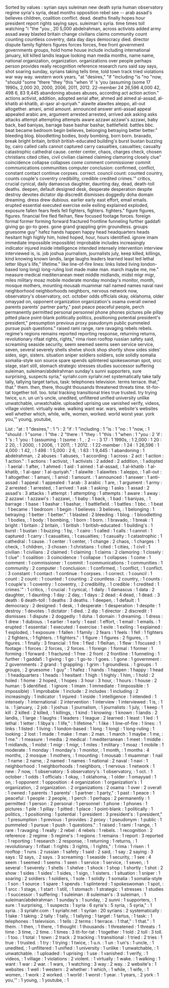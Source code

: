 Sorted by values :
syrian says suleiman new death syria human observatory regime syria's syria, dead months opposition rebel see -- arab assad's believes children, coalition conflict. dead. deaths finally hopes hour president report rights saying says. suleiman's syria. time times toll watching "i "the "you , 20 5,000 abdelrahman, across activists added army assad away blasted britain change civilians claims community count counting countless coventry, data day days democracy died. director dispute family fighters figures forces forces, free front government governments groups, hold home house include including international january, kill killed landis league looking man media months, name name, national organization, organization. organizations over people perhaps person provides really recognition reference research runs said say says, shot soaring sunday, syrians taking tells time, told town track tried violations war way way. western work years, "at "desires," "if "including "is "no "now, "should "some "there "they "this "when 'if 's 'you (assuming (some 17 1990s, 2,000 20, 2000, 2006, 2011, 2012. 22-member 24 26,596 4,000 42, 498 6, 83 9,445 abandoning abuses abuses, according act action action." actions activist, addition, adopted aerial after, ahmed aid aimed al-assad, al-khatib al-khatib, al-qasr al-quriyah." alawite alawites aleppo, all-out altogether. amani, amid amount. announced answer anti-assad appeal appealed arabic are, argument arrested arrested, arrived ask asking asks attacks attempt attempting attempts aware azzawi azzawi's azzawi, baby back, bad baniyas, barrage base bashar bashar, battlefield. battles bbc. beat became bedroom begin believes, belonging betraying better better." bleeding blog. bloodletting bodies, body bombing, born born. bravado, break bright britain, british british-educated building's burst bustan buzzing by, cairo called calls cannot captured carry casualties, casualties; casualty catastrophic cathedral cause. center center, chaos, charges check, chosen christians cited cities, civil civilian claimed claiming clamoring closely clue" coincidence collapse collapses come comment commissioner commit communications communities computer conclusion: confirmed, conflict, constant contact continue corpses. correct. council count: counted country, counts couple's coventry credibility, credible credited crimes.'" critics, crucial cynical, daily damascus daughter, daunting day, dead, death-toll deaths. deepen, default designed desk, desperate desperation despite destroy devotes dictator dip discredit dismisses doggedly doha domain dreaming. dress drew dubious. earlier early east effort, email emails. erupted essential executed exercise exile exiling explained exploded, exposure fallen fears feels fell fighters, fighters. fighters." figure figures, figures. financial fire fled fleihan, flew focused footage forces. foreign formal former forming forward fractured frontline funneling further gaddafi giving go go-to goes. gone grand grappling grim groundless. groups gruesome guy" hafez hands happen happy head headquarters heads hesitant high highly him, holed hoped, hour, hours identified. ignore imam immediate impossible impossible) improbable includes increasingly indicator injured inside intelligence intended intensely intervention interview interviewed is, is. job joshua journalism, journalists july, keep killed, killings, kind knowing known landis, large laughs leaders learned least led lethal letter libya's life," lifetime." like line-of-fire lines: links listed living london-based long long) long-ruling lost made make man. march maybe me, me." measure medical mediterranean meet middle midlands, midst migr migr, miles military moaz mobile moderate monday monday's monitor, month, mosque mothers, mounting mousab muammar nail named names naval navi neighborhood neighborhoods neighbors, nervous network now, observatory's observatory, oct. october odds officials okay, oklahoma, older omayyad on, opponent organization organization's osama overall owned parents parents' partner party," past peace peaceful people, perch permanently permitted personal personnel phone phones pictures pile pillay pitted place point-blank politically politics, positioning potential president's president," presumption previous proxy pseudonym public pummeled pursue push questions." raised rami range, rare ravaging rebels rebels. regime's regions remains reported reporting response, returning returns, revolutionary rifaat rights, rights," rima risen rooftop russian safety said, screaming seaside security, seem seemed seems seen service service, seven, several severely shells shelve shock shop shortly show sides sides' sides, sign, sisters. situation sniper soldiers soldiers, sole solidly somalia somalia-style son source spare spends splintered spokeswoman spot, srcc stage, start still, stomach strategic stresses studies successor suffering suleiman, suleiman/abdelrahman sunday's sunni supporters, sure surprising, suspects syria," syriahr.com syriahr.net systematically take tally tally, tallying target tartus, task: telephones television. terms terrace. that," that." them. then, there, thought thousands threatened threats time. tit-for-tat together toll. too. total tracking transitional tries true trusted. try trying twice, u.n. un un's uncle, unedited, unfiltered unified university unlike unwatchable, unwatchable. uploaded uprising use vanished verify, videos, village violent. virtually wake. walking want war. wars, website's websites well whether which, while, wife, women, worked. world worst year. york you,'" young, youtube, 

List :
"at : 1
"desires," : 1
"i : 2
"if : 1
"including : 1
"is : 1
"no : 1
"now, : 1
"should : 1
"some : 1
"the : 2
"there : 1
"they : 1
"this : 1
"when : 1
"you : 2
'if : 1
's : 1
'you : 1
(assuming : 1
(some : 1
, : 2
-- : 3
17 : 1
1990s, : 1
2,000 : 1
20 : 2
20, : 1
2000, : 1
2006, : 1
2011, : 1
2012. : 1
22-member : 1
24 : 1
26,596 : 1
4,000 : 1
42, : 1
498 : 1
5,000 : 2
6, : 1
83 : 1
9,445 : 1
abandoning : 1
abdelrahman, : 2
abuses : 1
abuses, : 1
according : 1
across : 2
act : 1
action : 1
action." : 1
actions : 1
activist, : 1
activists : 2
added : 2
addition, : 1
adopted : 1
aerial : 1
after, : 1
ahmed : 1
aid : 1
aimed : 1
al-assad, : 1
al-khatib : 1
al-khatib, : 1
al-qasr : 1
al-quriyah." : 1
alawite : 1
alawites : 1
aleppo, : 1
all-out : 1
altogether. : 1
amani, : 1
amid : 1
amount. : 1
announced : 1
answer : 1
anti-assad : 1
appeal : 1
appealed : 1
arab : 3
arabic : 1
are, : 1
argument : 1
army : 2
arrested : 1
arrested, : 1
arrived : 1
ask : 1
asking : 1
asks : 1
assad : 2
assad's : 3
attacks : 1
attempt : 1
attempting : 1
attempts : 1
aware : 1
away : 2
azzawi : 1
azzawi's : 1
azzawi, : 1
baby : 1
back, : 1
bad : 1
baniyas, : 1
barrage : 1
base : 1
bashar : 1
bashar, : 1
battlefield. : 1
battles : 1
bbc. : 1
beat : 1
became : 1
bedroom : 1
begin : 1
believes : 3
believes, : 1
belonging : 1
betraying : 1
better : 1
better." : 1
blasted : 2
bleeding : 1
blog. : 1
bloodletting : 1
bodies, : 1
body : 1
bombing, : 1
born : 1
born. : 1
bravado, : 1
break : 1
bright : 1
britain : 2
britain, : 1
british : 1
british-educated : 1
building's : 1
burst : 1
bustan : 1
buzzing : 1
by, : 1
cairo : 1
called : 1
calls : 1
cannot : 1
captured : 1
carry : 1
casualties, : 1
casualties; : 1
casualty : 1
catastrophic : 1
cathedral : 1
cause. : 1
center : 1
center, : 1
change : 2
chaos, : 1
charges : 1
check, : 1
children, : 3
chosen : 1
christians : 1
cited : 1
cities, : 1
civil : 1
civilian : 1
civilians : 2
claimed : 1
claiming : 1
claims : 2
clamoring : 1
closely : 1
clue" : 1
coalition : 3
coincidence : 1
collapse : 1
collapses : 1
come : 1
comment : 1
commissioner : 1
commit : 1
communications : 1
communities : 1
community : 2
computer : 1
conclusion: : 1
confirmed, : 1
conflict, : 1
conflict. : 3
constant : 1
contact : 1
continue : 1
corpses. : 1
correct. : 1
council : 1
count : 2
count: : 1
counted : 1
counting : 2
countless : 2
country, : 1
counts : 1
couple's : 1
coventry : 1
coventry, : 2
credibility, : 1
credible : 1
credited : 1
crimes.'" : 1
critics, : 1
crucial : 1
cynical, : 1
daily : 1
damascus : 1
data : 2
daughter, : 1
daunting : 1
day : 2
day, : 1
days : 2
dead : 4
dead, : 1
dead. : 3
death : 6
death-toll : 1
deaths : 3
deaths. : 1
deepen, : 1
default : 1
democracy : 2
designed : 1
desk, : 1
desperate : 1
desperation : 1
despite : 1
destroy : 1
devotes : 1
dictator : 1
died. : 2
dip : 1
director : 2
discredit : 1
dismisses : 1
dispute : 2
doggedly : 1
doha : 1
domain : 1
dreaming. : 1
dress : 1
drew : 1
dubious. : 1
earlier : 1
early : 1
east : 1
effort, : 1
email : 1
emails. : 1
erupted : 1
essential : 1
executed : 1
exercise : 1
exile : 1
exiling : 1
explained : 1
exploded, : 1
exposure : 1
fallen : 1
family : 2
fears : 1
feels : 1
fell : 1
fighters : 2
fighters, : 1
fighters. : 1
fighters." : 1
figure : 1
figures : 2
figures, : 1
figures. : 1
finally : 3
financial : 1
fire : 1
fled : 1
fleihan, : 1
flew : 1
focused : 1
footage : 1
forces : 2
forces, : 2
forces. : 1
foreign : 1
formal : 1
former : 1
forming : 1
forward : 1
fractured : 1
free : 2
front : 2
frontline : 1
funneling : 1
further : 1
gaddafi : 1
giving : 1
go : 1
go-to : 1
goes. : 1
gone : 1
government : 2
governments : 2
grand : 1
grappling : 1
grim : 1
groundless. : 1
groups : 1
groups, : 2
gruesome : 1
guy" : 1
hafez : 1
hands : 1
happen : 1
happy : 1
head : 1
headquarters : 1
heads : 1
hesitant : 1
high : 1
highly : 1
him, : 1
hold : 2
holed : 1
home : 2
hoped, : 1
hopes : 3
hour : 3
hour, : 1
hours : 1
house : 2
human : 5
identified. : 1
ignore : 1
imam : 1
immediate : 1
impossible : 1
impossible) : 1
improbable : 1
include : 2
includes : 1
including : 2
increasingly : 1
indicator : 1
injured : 1
inside : 1
intelligence : 1
intended : 1
intensely : 1
international : 2
intervention : 1
interview : 1
interviewed : 1
is, : 1
is. : 1
january, : 2
job : 1
joshua : 1
journalism, : 1
journalists : 1
july, : 1
keep : 1
kill : 2
killed : 2
killed, : 1
killings, : 1
kind : 1
knowing : 1
known : 1
landis : 2
landis, : 1
large : 1
laughs : 1
leaders : 1
league : 2
learned : 1
least : 1
led : 1
lethal : 1
letter : 1
libya's : 1
life," : 1
lifetime." : 1
like : 1
line-of-fire : 1
lines: : 1
links : 1
listed : 1
living : 1
london-based : 1
long : 1
long) : 1
long-ruling : 1
looking : 2
lost : 1
made : 1
make : 1
man : 2
man. : 1
march : 1
maybe : 1
me, : 1
me." : 1
measure : 1
media : 2
medical : 1
mediterranean : 1
meet : 1
middle : 1
midlands, : 1
midst : 1
migr : 1
migr, : 1
miles : 1
military : 1
moaz : 1
mobile : 1
moderate : 1
monday : 1
monday's : 1
monitor, : 1
month, : 1
months : 4
months, : 2
mosque : 1
mothers, : 1
mounting : 1
mousab : 1
muammar : 1
nail : 1
name : 2
name, : 2
named : 1
names : 1
national : 2
naval : 1
navi : 1
neighborhood : 1
neighborhoods : 1
neighbors, : 1
nervous : 1
network : 1
new : 7
now, : 1
observatory : 5
observatory's : 1
observatory, : 1
oct. : 1
october : 1
odds : 1
officials : 1
okay, : 1
oklahoma, : 1
older : 1
omayyad : 1
on, : 1
opponent : 1
opposition : 4
organization : 1
organization's : 1
organization, : 2
organization. : 2
organizations : 2
osama : 1
over : 2
overall : 1
owned : 1
parents : 1
parents' : 1
partner : 1
party," : 1
past : 1
peace : 1
peaceful : 1
people : 2
people, : 1
perch : 1
perhaps : 2
permanently : 1
permitted : 1
person : 2
personal : 1
personnel : 1
phone : 1
phones : 1
pictures : 1
pile : 1
pillay : 1
pitted : 1
place : 1
point-blank : 1
politically : 1
politics, : 1
positioning : 1
potential : 1
president : 3
president's : 1
president," : 1
presumption : 1
previous : 1
provides : 2
proxy : 1
pseudonym : 1
public : 1
pummeled : 1
pursue : 1
push : 1
questions." : 1
raised : 1
rami : 1
range, : 1
rare : 1
ravaging : 1
really : 2
rebel : 4
rebels : 1
rebels. : 1
recognition : 2
reference : 2
regime : 5
regime's : 1
regions : 1
remains : 1
report : 3
reported : 1
reporting : 1
research : 2
response, : 1
returning : 1
returns, : 1
revolutionary : 1
rifaat : 1
rights : 3
rights, : 1
rights," : 1
rima : 1
risen : 1
rooftop : 1
runs : 2
russian : 1
safety : 1
said : 2
said, : 1
say : 2
saying : 3
says : 12
says, : 2
says. : 3
screaming : 1
seaside : 1
security, : 1
see : 4
seem : 1
seemed : 1
seems : 1
seen : 1
service : 1
service, : 1
seven, : 1
several : 1
severely : 1
shells : 1
shelve : 1
shock : 1
shop : 1
shortly : 1
shot : 2
show : 1
sides : 1
sides' : 1
sides, : 1
sign, : 1
sisters. : 1
situation : 1
sniper : 1
soaring : 2
soldiers : 1
soldiers, : 1
sole : 1
solidly : 1
somalia : 1
somalia-style : 1
son : 1
source : 1
spare : 1
spends : 1
splintered : 1
spokeswoman : 1
spot, : 1
srcc : 1
stage, : 1
start : 1
still, : 1
stomach : 1
strategic : 1
stresses : 1
studies : 1
successor : 1
suffering : 1
suleiman : 8
suleiman's : 3
suleiman, : 1
suleiman/abdelrahman : 1
sunday's : 1
sunday, : 2
sunni : 1
supporters, : 1
sure : 1
surprising, : 1
suspects : 1
syria : 6
syria's : 5
syria, : 5
syria," : 1
syria. : 3
syriahr.com : 1
syriahr.net : 1
syrian : 20
syrians : 2
systematically : 1
take : 1
taking : 2
tally : 1
tally, : 1
tallying : 1
target : 1
tartus, : 1
task: : 1
telephones : 1
television. : 1
tells : 2
terms : 1
terrace. : 1
that," : 1
that." : 1
them. : 1
then, : 1
there, : 1
thought : 1
thousands : 1
threatened : 1
threats : 1
time : 3
time, : 2
time. : 1
times : 3
tit-for-tat : 1
together : 1
told : 2
toll : 3
toll. : 1
too. : 1
total : 1
town : 2
track : 2
tracking : 1
transitional : 1
tried : 2
tries : 1
true : 1
trusted. : 1
try : 1
trying : 1
twice, : 1
u.n. : 1
un : 1
un's : 1
uncle, : 1
unedited, : 1
unfiltered : 1
unified : 1
university : 1
unlike : 1
unwatchable, : 1
unwatchable. : 1
uploaded : 1
uprising : 1
use : 1
vanished : 1
verify, : 1
videos, : 1
village : 1
violations : 2
violent. : 1
virtually : 1
wake. : 1
walking : 1
want : 1
war : 2
war. : 1
wars, : 1
watching : 3
way : 2
way. : 2
website's : 1
websites : 1
well : 1
western : 2
whether : 1
which, : 1
while, : 1
wife, : 1
women, : 1
work : 2
worked. : 1
world : 1
worst : 1
year. : 1
years, : 2
york : 1
you,'" : 1
young, : 1
youtube, : 1
